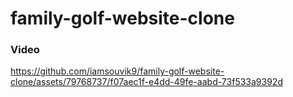 # family-golf-website-clone

### Video




https://github.com/iamsouvik9/family-golf-website-clone/assets/79768737/f07aec1f-e4dd-49fe-aabd-73f533a9392d

